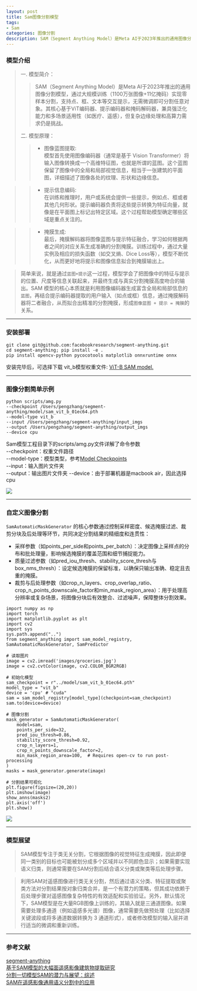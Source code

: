 ```yaml
---
layout: post
title: Sam图像分割模型
tags:
- Sam
categories: 图像分割
description: SAM（Segment Anything Model）是Meta AI于2023年推出的通用图像分割模型，通过大规模训练（1100万张图像+11亿掩码）实现零样本分割，支持点、框、文本等交互提示，无需微调即可分割任意对象。其核心基于ViT编码器、提示编码器和掩码解码器，兼具强泛化能力和多场景适用性（如医疗、遥感），但复杂边缘处理和高算力需求仍是挑战。✨
---
```


### 模型介绍
> 一. 模型简介：     
>> SAM（Segment Anything Model）是Meta AI于2023年推出的通用图像分割模型，通过大规模训练（1100万张图像+11亿掩码）实现零样本分割，支持点、框、文本等交互提示，无需微调即可分割任意对象。其核心基于ViT编码器、提示编码器和掩码解码器，兼具强泛化能力和多场景适用性（如医疗、遥感），但复杂边缘处理和高算力需求仍是挑战。          
> 
> 二. 模型原理：   
>> - 图像蓝图提取:    
模型首先使用图像编码器（通常是基于 Vision Transformer）将输入图像转换成一个高维特征图，也就是所谓的蓝图。这个蓝图保留了图像中的全局和局部视觉信息，相当于一张建筑的平面图，详细描述了图像各处的纹理、形状和边缘信息。

>> - 提示信息编码:   
在训练和推理时，用户或系统会提供一些提示，例如点、框或者其他几何形状。提示编码器负责将这些提示转换为特征向量，就像是在平面图上标记出特定区域。这个过程帮助模型确定哪些区域是重点关注的。

>> - 掩膜生成:     
最后，掩膜解码器将图像蓝图与提示特征融合，学习如何根据两者之间的对应关系生成准确的分割掩膜。训练过程中，通过大量实例及相应的损失函数（如交叉熵、Dice Loss等），模型不断优化，从而更好地将提示和图像信息拟合到掩膜输出上。

> 简单来说，就是通过`蓝图+提示`这一过程，模型学会了把图像中的特征与提示的位置、尺度等信息关联起来，并最终生成与真实分割掩膜高度吻合的输出。SAM 模型的核心本质就是利用图像编码器生成富含全局和局部信息的`蓝图`，再结合提示编码器提取的用户输入（如点或框）信息，通过掩膜解码器将二者融合，从而拟合出精准的分割掩膜，形成`图像蓝图 + 提示 = 掩膜`的关系。


---

### 安装部署

```
git clone git@github.com:facebookresearch/segment-anything.git
cd segment-anything; pip install -e .   
pip install opencv-python pycocotools matplotlib onnxruntime onnx
```

安装完毕后，可选择下载 vit_b模型权重文件: [ViT-B SAM model.](https://dl.fbaipublicfiles.com/segment_anything/sam_vit_b_01ec64.pth)

---

### 图像分割简单示例
```
python scripts/amg.py
--checkpoint /Users/pengzhang/segment-anything/model/sam_vit_b_01ec64.pth
--model-type vit_b
--input /Users/pengzhang/segment-anything/input_imgs
--output /Users/pengzhang/segment-anything/output_imgs
--device cpu
```
Sam模型工程目录下的scripts/amg.py文件详解了命令参数              
--checkpoint：权重文件路径    
--model-type：模型类型，参考[Model Checkpoints](https://github.com/facebookresearch/segment-anything?tab=readme-ov-file#model-checkpoints)     
--input：输入图片文件夹    
--output：输出图片文件夹
--device：由于部署机器是macbook air，因此选择cpu   

![](https://raw.githubusercontent.com/QuantPengPeng/quantpengpeng.github.io/refs/heads/master/_data/post_img/2025-05-07-sam/sam_dir.png)   


---

### 自定义图像分割

`SamAutomaticMaskGenerator` 的核心参数通过控制采样密度、候选掩膜过滤、裁剪分块及后处理等环节，共同决定分割结果的精细度和连贯性：

- 采样参数（如points_per_side和points_per_batch）：决定图像上采样点的分布和批处理量，影响候选掩膜的覆盖范围和细节捕捉能力。
- 质量过滤参数（如pred_iou_thresh、stability_score_thresh与 box_nms_thresh）：设定候选掩膜的保留标准，以确保只输出准确、稳定且去重的掩膜。
- 裁剪与后处理参数（如crop_n_layers、crop_overlap_ratio、crop_n_points_downscale_factor和min_mask_region_area）：用于处理高分辨率或复杂场景，将图像分块后有效整合、过滤噪声，保障整体分割效果。

```
import numpy as np
import torch
import matplotlib.pyplot as plt
import cv2
import sys
sys.path.append("..")
from segment_anything import sam_model_registry, SamAutomaticMaskGenerator, SamPredictor

# 读取图片
image = cv2.imread('images/groceries.jpg')
image = cv2.cvtColor(image, cv2.COLOR_BGR2RGB)

# 初始化模型
sam_checkpoint = r"../model/sam_vit_b_01ec64.pth"
model_type = "vit_b"
device = 'cpu' # "cuda"
sam = sam_model_registry[model_type](checkpoint=sam_checkpoint)
sam.to(device=device)

# 图像分割
mask_generator = SamAutomaticMaskGenerator(
    model=sam,
    points_per_side=32,
    pred_iou_thresh=0.86,
    stability_score_thresh=0.92,
    crop_n_layers=1,
    crop_n_points_downscale_factor=2,
    min_mask_region_area=100,  # Requires open-cv to run post-processing
)
masks = mask_generator.generate(image)

# 分割结果可视化
plt.figure(figsize=(20,20))
plt.imshow(image)
show_anns(masks2)
plt.axis('off')
plt.show()
```
![](https://raw.githubusercontent.com/QuantPengPeng/quantpengpeng.github.io/refs/heads/master/_data/post_img/2025-05-07-sam/sam_generate.png)   

---

### 模型展望
> SAM模型专注于类无关分割，它根据图像的视觉特征生成掩膜，因此即便同一类别的目标也可能被划分成多个区域并以不同颜色显示；如果需要实现语义归类，则通常需要在SAM分割后结合语义分类或聚类等后处理步骤。 

> 利用SAM对遥感图像进行类无关分割，然后通过语义分类、特征提取或聚类方法对分割结果按对象归类合并，是一个有潜力的策略，但其成功依赖于后处理步骤对遥感图像复杂特性的有效适配和实验验证。另外，默认情况下，SAM模型是在大量RGB图像上训练的，其输入就是三通道图像。如果需要处理多通道（例如遥感多光谱）图像，通常需要先做预处理（比如选择关键波段或将多通道数据转换为 3 通道形式），或者修改模型的输入层并进行适当的微调和重新训练。


---

### 参考文献
[segment-anything](https://github.com/facebookresearch/segment-anything?tab=readme-ov-file#model-checkpoints)         
[基于SAM模型的大幅面遥感影像建筑物提取研究]()      
[分割一切模型SAM的潜力与展望：综述]()       
[SAM在遥感影像通用语义分割中的应用]()       